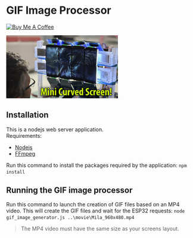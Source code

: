 # GIF Image Processor
<a href="https://www.buymeacoffee.com/thelastoutpostworkshop" target="_blank">
    <img src="https://www.buymeacoffee.com/assets/img/custom_images/orange_img.png" alt="Buy Me A Coffee">
</a>

[<img src="https://github.com/thelastoutpostworkshop/images/blob/main/Curved%20Screen%202.png" width="300">](https://youtu.be/d49A0miFdqo)

## Installation
This is a nodejs web server application.<br>
Requirements:
- [Nodejs](https://nodejs.org/en)
- [FFmpeg](https://www.ffmpeg.org/)

Run this command to install the packages required by the application:
`npm install` 

## Running the GIF image processor
Run this command to launch the creation of GIF files based on an MP4 video.  This will create the GIF files and wait for the ESP32 requests:
`node gif_image_generator.js ..\movie\Mila_960x480.mp4`
> The MP4 video must have the same size as your screens layout.